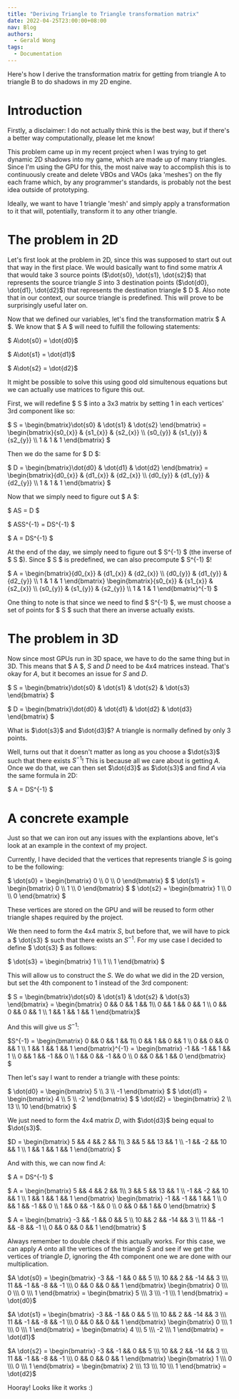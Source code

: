 ```yaml
---
title: "Deriving Triangle to Triangle transformation matrix"
date: 2022-04-25T23:00:00+08:00
nav: Blog
authors:
  - Gerald Wong
tags:
  - Documentation
---
```


Here's how I derive the transformation matrix for getting from triangle A to triangle B to do shadows in my 2D engine.

<!--more-->

# Introduction

Firstly, a disclaimer: I do not actually think this is the best way, but if there's a better way computationally, please let me know!

This problem came up in my recent project when I was trying to get dynamic 2D shadows into my game, which are made up of many triangles. 
Since I'm using the GPU for this, the most naive way to accomplish this is to continuously create and delete VBOs and VAOs (aka 'meshes') on the fly each frame which, by any programmer's standards, is probably not the best idea outside of prototyping.

Ideally, we want to have 1 triangle 'mesh' and simply apply a transformation to it that will, potentially, transform it to any other triangle.

# The problem in 2D
Let's first look at the problem in 2D, since this was supposed to start out out that way in the first place. 
We would basically want to find some matrix $A$ that would take 3 source points ($\dot{s0}, \dot{s1}, \dot{s2}$) that represents the source triangle $S$ into 3 destination points ($\dot{d0}, \dot{d1}, \dot{d2}$) that represents the destination triangle $ D $.
Also note that in our context, our source triangle is predefined. 
This will prove to be surprisingly useful later on.

Now that we defined our variables, let's find the transformation matrix $ A $. 
We know that $ A $ will need to fulfill the following statements:

$ A\dot{s0} = \dot{d0}$ 

$ A\dot{s1} = \dot{d1}$ 

$ A\dot{s2} = \dot{d2}$ 

It might be possible to solve this using good old simultenous equations but we can actually use matrices to figure this out. 

First, we will redefine $ S $ into a 3x3 matrix by setting 1 in each vertices' 3rd component like so:

$ S = \begin{bmatrix}\dot{s0} & \dot{s1} & \dot{s2} \end{bmatrix} = \begin{bmatrix}{s0_{x}} & {s1_{x}} & {s2_{x}} \\\ {s0_{y}} & {s1_{y}} & {s2_{y}} \\\ 1 & 1 & 1 \end{bmatrix} $

Then we do the same for $ D $: 

$ D = \begin{bmatrix}\dot{d0} & \dot{d1} & \dot{d2} \end{bmatrix} = \begin{bmatrix}{d0_{x}} & {d1_{x}} & {d2_{x}} \\\ {d0_{y}} & {d1_{y}} & {d2_{y}} \\\ 1 & 1 & 1 \end{bmatrix} $

Now that we simply need to figure out $ A $:

$ AS = D $

$ ASS^{-1} = DS^{-1} $

$ A = DS^{-1} $

At the end of the day, we simply need to figure out $ S^{-1} $ (the inverse of $ S $). 
Since $ S $ is predefined, we can also precompute $ S^{-1} $! 

$ A = \begin{bmatrix}{d0_{x}} & {d1_{x}} & {d2_{x}} \\\ {d0_{y}} & {d1_{y}} & {d2_{y}} \\\ 1 & 1 & 1 \end{bmatrix} \begin{bmatrix}{s0_{x}} & {s1_{x}} & {s2_{x}} \\\ {s0_{y}} & {s1_{y}} & {s2_{y}} \\\ 1 & 1 & 1 \end{bmatrix}^{-1} $

One thing to note is that since we need to find  $ S^{-1} $, we must choose a set of points for $ S $ such that there an inverse actually exists.

# The problem in 3D

Now since most GPUs run in 3D space, we have to do the same thing but in 3D. 
This means that $ A $, $S$ and $D$ need to be 4x4 matrices instead.
That's okay for $A$, but it becomes an issue for $S$ and $D$. 

$ S = \begin{bmatrix}\dot{s0} & \dot{s1} & \dot{s2} & \dot{s3} \end{bmatrix} $

$ D = \begin{bmatrix}\dot{d0} & \dot{d1} & \dot{d2} & \dot{d3} \end{bmatrix} $

What is $\dot{s3}$ and $\dot{d3}$?
A triangle is normally defined by only 3 points.

Well, turns out that it doesn't matter as long as you choose a $\dot{s3}$ such that there exists $S^{-1}$! 
This is because all we care about is getting $A$. 
Once we do that, we can then set $\dot{d3}$ as $\dot{s3}$ and find $A$ via the same formula in 2D:

$ A = DS^{-1} $

# A concrete example

Just so that we can iron out any issues with the explantions above, let's look at an example in the context of my project.

Currently, I have decided that the vertices that represents triangle $S$ is going to be the following:

$ \dot{s0} = \begin{bmatrix} 0 \\\ 0 \\\ 0 \end{bmatrix} $
$ \dot{s1} = \begin{bmatrix} 0 \\\ 1 \\\ 0 \end{bmatrix} $
$ \dot{s2} = \begin{bmatrix} 1 \\\ 0 \\\ 0 \end{bmatrix} $

These vertices are stored on the GPU and will be reused to form other triangle shapes required by the project. 

We then need to form the 4x4 matrix $S$, but before that, we will have to pick a $ \dot{s3} $ such that there exists an $S^{-1}$. 
For my use case I decided to define $ \dot{s3} $ as follows:

$ \dot{s3} = \begin{bmatrix} 1 \\\ 1 \\\ 1 \end{bmatrix} $

This will allow us to construct the $S$. We do what we did in the 2D version, but set the 4th component to 1 instead of the 3rd component:

$ S = \begin{bmatrix}\dot{s0} & \dot{s1} & \dot{s2} & \dot{s3} \end{bmatrix} = \begin{bmatrix} 0 && 0 && 1 && 1\\\ 0 && 1 && 0 && 1 \\\ 0 && 0 && 0 && 1 \\\ 1 && 1 && 1 && 1 \end{bmatrix}$

And this will give us $S^{-1}$:

$S^{-1} = 
\begin{bmatrix} 
  0 && 0 && 1 && 1\\\ 
  0 && 1 && 0 && 1 \\\ 
  0 && 0 && 0 && 1 \\\ 
  1 && 1 && 1 && 1 
\end{bmatrix}^{-1} = 
\begin{bmatrix} 
  -1 && -1 && 1 && 1 \\\ 
  0 && 1 && -1 && 0 \\\ 
  1 && 0 && -1 && 0 \\\ 
  0 && 0 && 1 && 0 
\end{bmatrix}  
$

Then let's say I want to render a triangle with these points:

$ \dot{d0} = \begin{bmatrix} 5 \\\ 3 \\\ -1 \end{bmatrix} $
$ \dot{d1} = \begin{bmatrix} 4 \\\ 5 \\\ -2 \end{bmatrix} $
$ \dot{d2} = \begin{bmatrix} 2 \\\ 13 \\\ 10 \end{bmatrix} $

We just need to form the 4x4 matrix $D$, with $\dot{d3}$ being equal to $\dot{s3}$.

$D = 
\begin{bmatrix} 
  5 && 4  && 2  && 1\\\ 
  3 && 5  && 13  && 1 \\\ 
  -1 && -2 && 10  && 1 \\\ 
  1 && 1  &&  1  && 1 
\end{bmatrix}
$

And with this, we can now find $A$: 

$ A = DS^{-1} $

$ A = 
\begin{bmatrix} 
  5 && 4  && 2  && 1\\\ 
  3 && 5  && 13  && 1 \\\ 
  -1 && -2 && 10  && 1 \\\ 
  1 && 1  &&  1  && 1 
\end{bmatrix}
\begin{bmatrix} 
  -1 && -1 && 1 && 1 \\\ 
  0 && 1 && -1 && 0 \\\ 
  1 && 0 && -1 && 0 \\\ 
  0 && 0 && 1 && 0 
\end{bmatrix}  $


$ A = 
\begin{bmatrix} 
  -3 && -1 && 0 && 5 \\\ 
  10 && 2 && -14 && 3 \\\ 
  11 && -1 && -8 && -1 \\\ 
  0 && 0 && 0 && 1 
\end{bmatrix} $


Always remember to double check if this actually works.
For this case, we can apply $A$ onto all the vertices of the triangle $S$ and see if we get the vertices of triangle $D$, ignoring the 4th component one we are done with our multiplication.

$A \dot{s0} = 
\begin{bmatrix} 
  -3 && -1 && 0 && 5 \\\ 
  10 && 2 && -14 && 3 \\\ 
  11 && -1 && -8 && -1 \\\ 
  0 && 0 && 0 && 1 
\end{bmatrix}
\begin{bmatrix} 
  0  \\\ 
  0  \\\ 
  0 \\\ 
  1 
\end{bmatrix} =
\begin{bmatrix} 
  5  \\\ 
  3  \\\ 
  -1 \\\ 
  1 
\end{bmatrix} =
\dot{d0}$

$A \dot{s1} = 
\begin{bmatrix} 
  -3 && -1 && 0 && 5 \\\ 
  10 && 2 && -14 && 3 \\\ 
  11 && -1 && -8 && -1 \\\ 
  0 && 0 && 0 && 1 
\end{bmatrix}
\begin{bmatrix} 
  0  \\\ 
  1  \\\ 
  0 \\\ 
  1 
\end{bmatrix} =
\begin{bmatrix} 
  4  \\\ 
  5  \\\ 
  -2 \\\ 
  1 
\end{bmatrix} =
\dot{d1}$

$A \dot{s2} = 
\begin{bmatrix} 
  -3 && -1 && 0 && 5 \\\ 
  10 && 2 && -14 && 3 \\\ 
  11 && -1 && -8 && -1 \\\ 
  0 && 0 && 0 && 1 
\end{bmatrix}
\begin{bmatrix} 
  1  \\\ 
  0  \\\ 
  0  \\\ 
  1 
\end{bmatrix} =
\begin{bmatrix} 
  2  \\\ 
  13  \\\ 
  10 \\\ 
  1 
\end{bmatrix} =
\dot{d2}$

Hooray! Looks like it works :)





















